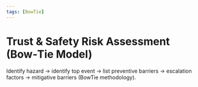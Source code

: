 ```yaml
---
tags: [BowTie]
---
```

# Trust & Safety Risk Assessment (Bow‑Tie Model)

Identify hazard → identify top event → list preventive barriers → escalation factors → mitigative barriers (BowTie methodology).
